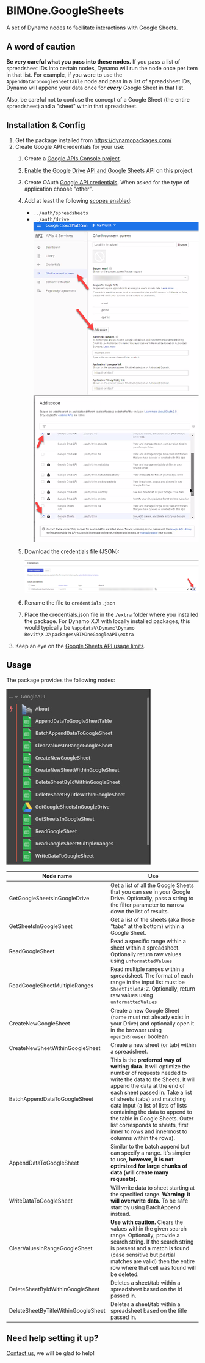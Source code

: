 # BIMOne.GoogleSheets
A set of Dynamo nodes to facilitate interactions with Google Sheets.

## A word of caution
__Be very careful what you pass into these nodes.__ If you pass a list of spreadsheet IDs into certain nodes, Dynamo will run the node once per item in that list. For example, if you were to use the `AppendDataToGoogleSheetTable` node and pass in a list of spreadsheet IDs, Dynamo will append your data once for __*every*__ Google Sheet in that list.

Also, be careful not to confuse the concept of a Google Sheet (the entire spreadsheet) and a "sheet" within that spreadsheet.

## Installation & Config
1. Get the package installed from https://dynamopackages.com/
2. Create Google API credentials for your use:
    1. Create a [Google APIs Console project](https://console.cloud.google.com).
    2. [Enable the Google Drive API and Google Sheets API](https://support.google.com/googleapi/answer/6158841?hl=en&ref_topic=7013279) on this project.
    3. Create OAuth [Google API credentials](https://console.developers.google.com/apis/credentials). When asked for the type of application choose "other". 
    4. Add at least the following [scopes enabled](https://support.google.com/a/answer/162106?hl=en):
        - `../auth/spreadsheets`
        - `../auth/drive`
        ![google_api_scopes_1](readme_images/google_api_scopes_1.png)
        ![google_api_scopes_1](readme_images/google_api_scopes_2.png)
    5. Download the credentials file (JSON):
    
        ![download credentials file](readme_images/download_credentials.png)
    6. Rename the file to `credentials.json`
    7. Place the credentials.json file in the `/extra` folder where you installed the package. For Dynamo X.X with locally installed packages, this would typically be `%appdata%\Dynamo\Dynamo Revit\X.X\packages\BIMOneGoogleAPI\extra`
3. Keep an eye on the [Google Sheets API usage limits](https://developers.google.com/sheets/api/limits).

## Usage
The package provides the following nodes:

![Liste des noeuds disponibles](readme_images/Noeuds_disponibles.jpg)


| Node name  | Use |
| --- | --- |
| GetGoogleSheetsInGoogleDrive | Get a list of all the Google Sheets that you can see in your Google Drive. Optionally, pass a string to the filter parameter to narrow down the list of results. |
| GetSheetsInGoogleSheet | Get a list of the sheets (aka those "tabs" at the bottom) within a Google Sheet. |
| ReadGoogleSheet | Read a specific range within a sheet within a spreadsheet. Optionally return raw values using `unformattedValues` |
| ReadGoogleSheetMultipleRanges | Read multiple ranges within a spreadsheet. The format of each range in the input list must be `SheetTitle!A:Z`. Optionally, return raw values using `unformattedValues` |
| CreateNewGoogleSheet | Create a new Google Sheet (name must not already exist in your Drive) and optionally open it in the browser using `openInBrowser` boolean |
| CreateNewSheetWithinGoogleSheet | Create a new sheet (or tab) within a spreadsheet. |
| BatchAppendDataToGoogleSheet | This is the __preferred way of writing data__. It will optimize the number of requests needed to write the data to the Sheets. It will append the data at the end of each sheet passed in. Take a list of sheets (tabs) and matching data input (a list of lists of lists containing the data to append to the table in Google Sheets. Outer list corresponds to sheets, first inner to rows and innermost to columns within the rows).|
| AppendDataToGoogleSheet | Similar to the batch append but can specify a range. It's simpler to use, __however, it is not optimized for large chunks of data (will create many requests).__|
| WriteDataToGoogleSheet | Will write data to sheet starting at the specified range. __Warning: it will overwrite data.__ To be safe start by using BatchAppend instead. |
| ClearValuesInRangeGoogleSheet | __Use with caution.__ Clears the values within the given search range. Optionally, provide a search string. If the search string is present and a match is found (case sensitive but partial matches are valid) then the entire row where that cell was found will be deleted. |
| DeleteSheetByIdWithinGoogleSheet | Deletes a sheet/tab within a spreadsheet based on the id passed in. |
| DeleteSheetByTitleWithinGoogleSheet | Deletes a sheet/tab within a spreadsheet based on the title passed in. |


## Need help setting it up?
[Contact us](https://bimone.com/en/ContactUs), we will be glad to help!
